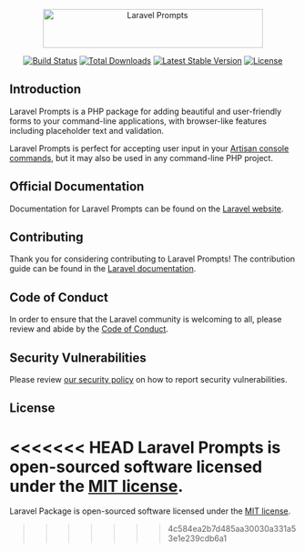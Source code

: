<p align="center"><img width="386" height="68" src="/art/logo.svg" alt="Laravel Prompts"></p>

<p align="center">
<a href="https://github.com/laravel/prompts/actions"><img src="https://github.com/laravel/prompts/workflows/tests/badge.svg" alt="Build Status"></a>
<a href="https://packagist.org/packages/laravel/prompts"><img src="https://img.shields.io/packagist/dt/laravel/prompts" alt="Total Downloads"></a>
<a href="https://packagist.org/packages/laravel/prompts"><img src="https://img.shields.io/packagist/v/laravel/prompts" alt="Latest Stable Version"></a>
<a href="https://packagist.org/packages/laravel/prompts"><img src="https://img.shields.io/packagist/l/laravel/prompts" alt="License"></a>
</p>

## Introduction

Laravel Prompts is a PHP package for adding beautiful and user-friendly forms to your command-line applications, with browser-like features including placeholder text and validation.

Laravel Prompts is perfect for accepting user input in your [Artisan console commands](https://laravel.com/docs/artisan#writing-commands), but it may also be used in any command-line PHP project.

## Official Documentation

Documentation for Laravel Prompts can be found on the [Laravel website](https://laravel.com/docs/prompts).

## Contributing

Thank you for considering contributing to Laravel Prompts! The contribution guide can be found in the [Laravel documentation](https://laravel.com/docs/contributions).

## Code of Conduct

In order to ensure that the Laravel community is welcoming to all, please review and abide by the [Code of Conduct](https://laravel.com/docs/contributions#code-of-conduct).

## Security Vulnerabilities

Please review [our security policy](https://github.com/laravel/prompts/security/policy) on how to report security vulnerabilities.

## License

<<<<<<< HEAD
Laravel Prompts is open-sourced software licensed under the [MIT license](LICENSE.md).
=======
Laravel Package is open-sourced software licensed under the [MIT license](LICENSE.md).
>>>>>>> 4c584ea2b7d485aa30030a331a53e1e239cdb6a1

